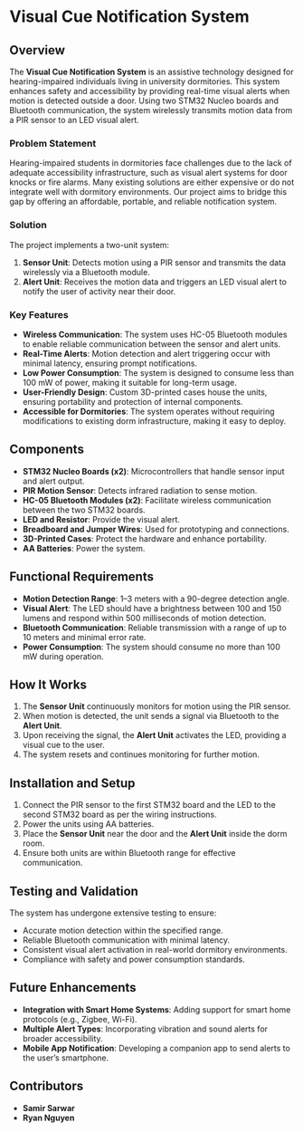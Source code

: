 # Visual Cue Notification System

## Overview
The **Visual Cue Notification System** is an assistive technology designed for hearing-impaired individuals living in university dormitories. This system enhances safety and accessibility by providing real-time visual alerts when motion is detected outside a door. Using two STM32 Nucleo boards and Bluetooth communication, the system wirelessly transmits motion data from a PIR sensor to an LED visual alert.

### Problem Statement
Hearing-impaired students in dormitories face challenges due to the lack of adequate accessibility infrastructure, such as visual alert systems for door knocks or fire alarms. Many existing solutions are either expensive or do not integrate well with dormitory environments. Our project aims to bridge this gap by offering an affordable, portable, and reliable notification system.

### Solution
The project implements a two-unit system:
1. **Sensor Unit**: Detects motion using a PIR sensor and transmits the data wirelessly via a Bluetooth module.
2. **Alert Unit**: Receives the motion data and triggers an LED visual alert to notify the user of activity near their door.

### Key Features
- **Wireless Communication**: The system uses HC-05 Bluetooth modules to enable reliable communication between the sensor and alert units.
- **Real-Time Alerts**: Motion detection and alert triggering occur with minimal latency, ensuring prompt notifications.
- **Low Power Consumption**: The system is designed to consume less than 100 mW of power, making it suitable for long-term usage.
- **User-Friendly Design**: Custom 3D-printed cases house the units, ensuring portability and protection of internal components.
- **Accessible for Dormitories**: The system operates without requiring modifications to existing dorm infrastructure, making it easy to deploy.

## Components
- **STM32 Nucleo Boards (x2)**: Microcontrollers that handle sensor input and alert output.
- **PIR Motion Sensor**: Detects infrared radiation to sense motion.
- **HC-05 Bluetooth Modules (x2)**: Facilitate wireless communication between the two STM32 boards.
- **LED and Resistor**: Provide the visual alert.
- **Breadboard and Jumper Wires**: Used for prototyping and connections.
- **3D-Printed Cases**: Protect the hardware and enhance portability.
- **AA Batteries**: Power the system.

## Functional Requirements
- **Motion Detection Range**: 1–3 meters with a 90-degree detection angle.
- **Visual Alert**: The LED should have a brightness between 100 and 150 lumens and respond within 500 milliseconds of motion detection.
- **Bluetooth Communication**: Reliable transmission with a range of up to 10 meters and minimal error rate.
- **Power Consumption**: The system should consume no more than 100 mW during operation.

## How It Works
1. The **Sensor Unit** continuously monitors for motion using the PIR sensor.
2. When motion is detected, the unit sends a signal via Bluetooth to the **Alert Unit**.
3. Upon receiving the signal, the **Alert Unit** activates the LED, providing a visual cue to the user.
4. The system resets and continues monitoring for further motion.

## Installation and Setup
1. Connect the PIR sensor to the first STM32 board and the LED to the second STM32 board as per the wiring instructions.
2. Power the units using AA batteries.
3. Place the **Sensor Unit** near the door and the **Alert Unit** inside the dorm room.
4. Ensure both units are within Bluetooth range for effective communication.

## Testing and Validation
The system has undergone extensive testing to ensure:
- Accurate motion detection within the specified range.
- Reliable Bluetooth communication with minimal latency.
- Consistent visual alert activation in real-world dormitory environments.
- Compliance with safety and power consumption standards.

## Future Enhancements
- **Integration with Smart Home Systems**: Adding support for smart home protocols (e.g., Zigbee, Wi-Fi).
- **Multiple Alert Types**: Incorporating vibration and sound alerts for broader accessibility.
- **Mobile App Notification**: Developing a companion app to send alerts to the user’s smartphone.

## Contributors
- **Samir Sarwar**
- **Ryan Nguyen**
